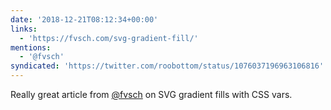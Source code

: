 ```yaml
---
date: '2018-12-21T08:12:34+00:00'
links:
  - 'https://fvsch.com/svg-gradient-fill/'
mentions:
  - '@fvsch'
syndicated: 'https://twitter.com/roobottom/status/1076037196963106816'
---
```

Really great article from [@fvsch](https://twitter.com/@fvsch) on SVG gradient fills with CSS vars. 
